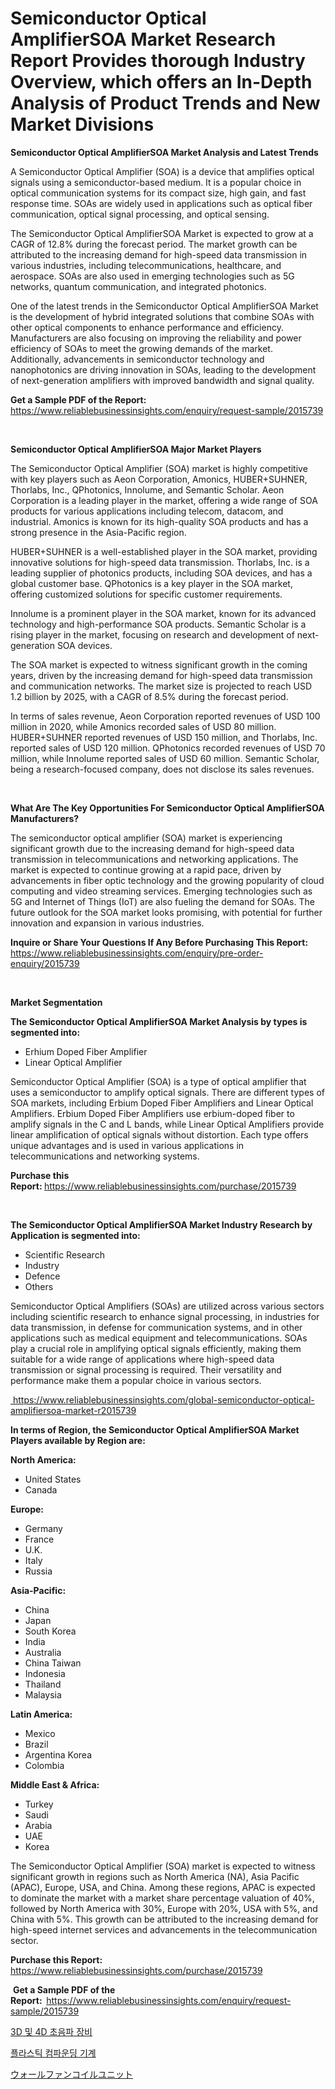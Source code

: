 <p><h1>Semiconductor Optical AmplifierSOA Market Research Report Provides thorough Industry Overview, which offers an In-Depth Analysis of Product Trends and New Market Divisions</h1></p><p><strong>Semiconductor Optical AmplifierSOA Market Analysis and Latest Trends</strong></p>
<p><p>A Semiconductor Optical Amplifier (SOA) is a device that amplifies optical signals using a semiconductor-based medium. It is a popular choice in optical communication systems for its compact size, high gain, and fast response time. SOAs are widely used in applications such as optical fiber communication, optical signal processing, and optical sensing.</p><p>The Semiconductor Optical AmplifierSOA Market is expected to grow at a CAGR of 12.8% during the forecast period. The market growth can be attributed to the increasing demand for high-speed data transmission in various industries, including telecommunications, healthcare, and aerospace. SOAs are also used in emerging technologies such as 5G networks, quantum communication, and integrated photonics.</p><p>One of the latest trends in the Semiconductor Optical AmplifierSOA Market is the development of hybrid integrated solutions that combine SOAs with other optical components to enhance performance and efficiency. Manufacturers are also focusing on improving the reliability and power efficiency of SOAs to meet the growing demands of the market. Additionally, advancements in semiconductor technology and nanophotonics are driving innovation in SOAs, leading to the development of next-generation amplifiers with improved bandwidth and signal quality.</p></p>
<p><strong>Get a Sample PDF of the Report:&nbsp;</strong> <a href="https://www.reliablebusinessinsights.com/enquiry/request-sample/2015739">https://www.reliablebusinessinsights.com/enquiry/request-sample/2015739</a></p>
<p>&nbsp;</p>
<p><strong>Semiconductor Optical AmplifierSOA Major Market Players</strong></p>
<p><p>The Semiconductor Optical Amplifier (SOA) market is highly competitive with key players such as Aeon Corporation, Amonics, HUBER+SUHNER, Thorlabs, Inc., QPhotonics, Innolume, and Semantic Scholar. Aeon Corporation is a leading player in the market, offering a wide range of SOA products for various applications including telecom, datacom, and industrial. Amonics is known for its high-quality SOA products and has a strong presence in the Asia-Pacific region.</p><p>HUBER+SUHNER is a well-established player in the SOA market, providing innovative solutions for high-speed data transmission. Thorlabs, Inc. is a leading supplier of photonics products, including SOA devices, and has a global customer base. QPhotonics is a key player in the SOA market, offering customized solutions for specific customer requirements.</p><p>Innolume is a prominent player in the SOA market, known for its advanced technology and high-performance SOA products. Semantic Scholar is a rising player in the market, focusing on research and development of next-generation SOA devices.</p><p>The SOA market is expected to witness significant growth in the coming years, driven by the increasing demand for high-speed data transmission and communication networks. The market size is projected to reach USD 1.2 billion by 2025, with a CAGR of 8.5% during the forecast period.</p><p>In terms of sales revenue, Aeon Corporation reported revenues of USD 100 million in 2020, while Amonics recorded sales of USD 80 million. HUBER+SUHNER reported revenues of USD 150 million, and Thorlabs, Inc. reported sales of USD 120 million. QPhotonics recorded revenues of USD 70 million, while Innolume reported sales of USD 60 million. Semantic Scholar, being a research-focused company, does not disclose its sales revenues.</p></p>
<p>&nbsp;</p>
<p><strong>What Are The Key Opportunities For Semiconductor Optical AmplifierSOA Manufacturers?</strong></p>
<p><p>The semiconductor optical amplifier (SOA) market is experiencing significant growth due to the increasing demand for high-speed data transmission in telecommunications and networking applications. The market is expected to continue growing at a rapid pace, driven by advancements in fiber optic technology and the growing popularity of cloud computing and video streaming services. Emerging technologies such as 5G and Internet of Things (IoT) are also fueling the demand for SOAs. The future outlook for the SOA market looks promising, with potential for further innovation and expansion in various industries.</p></p>
<p><strong>Inquire or Share Your Questions If Any Before Purchasing This Report:</strong> <a href="https://www.reliablebusinessinsights.com/enquiry/pre-order-enquiry/2015739">https://www.reliablebusinessinsights.com/enquiry/pre-order-enquiry/2015739</a></p>
<p>&nbsp;</p>
<p><strong>Market Segmentation</strong></p>
<p><strong>The Semiconductor Optical AmplifierSOA Market Analysis by types is segmented into:</strong></p>
<p><ul><li>Erhium Doped Fiber Amplifier</li><li>Linear Optical Amplifier</li></ul></p>
<p><p>Semiconductor Optical Amplifier (SOA) is a type of optical amplifier that uses a semiconductor to amplify optical signals. There are different types of SOA markets, including Erbium Doped Fiber Amplifiers and Linear Optical Amplifiers. Erbium Doped Fiber Amplifiers use erbium-doped fiber to amplify signals in the C and L bands, while Linear Optical Amplifiers provide linear amplification of optical signals without distortion. Each type offers unique advantages and is used in various applications in telecommunications and networking systems.</p></p>
<p><strong>Purchase this Report:&nbsp;</strong><a href="https://www.reliablebusinessinsights.com/purchase/2015739">https://www.reliablebusinessinsights.com/purchase/2015739</a></p>
<p>&nbsp;</p>
<p><strong>The Semiconductor Optical AmplifierSOA Market Industry Research by Application is segmented into:</strong></p>
<p><ul><li>Scientific Research</li><li>Industry</li><li>Defence</li><li>Others</li></ul></p>
<p><p>Semiconductor Optical Amplifiers (SOAs) are utilized across various sectors including scientific research to enhance signal processing, in industries for data transmission, in defense for communication systems, and in other applications such as medical equipment and telecommunications. SOAs play a crucial role in amplifying optical signals efficiently, making them suitable for a wide range of applications where high-speed data transmission or signal processing is required. Their versatility and performance make them a popular choice in various sectors.</p></p>
<p><a href="https://www.reliablebusinessinsights.com/global-semiconductor-optical-amplifiersoa-market-r2015739">&nbsp;https://www.reliablebusinessinsights.com/global-semiconductor-optical-amplifiersoa-market-r2015739</a></p>
<p><strong>In terms of Region, the Semiconductor Optical AmplifierSOA Market Players available by Region are:</strong></p>
<p>
    <p> <strong> North America: </strong>
        <ul>
            <li>United States</li>
            <li>Canada</li>
        </ul>
        </p> 
    <p> <strong> Europe: </strong>
        <ul>
            <li>Germany</li>
            <li>France</li>
            <li>U.K.</li>
            <li>Italy</li>
            <li>Russia</li>
        </ul>
        </p> 
    <p> <strong> Asia-Pacific: </strong>
        <ul>
            <li>China</li>
            <li>Japan</li>
            <li>South Korea</li>
            <li>India</li>
            <li>Australia</li>
            <li>China Taiwan</li>
            <li>Indonesia</li>
            <li>Thailand</li>
            <li>Malaysia</li>
        </ul>
        </p> 
    <p> <strong> Latin America: </strong>
        <ul>
            <li>Mexico</li>
            <li>Brazil</li>
            <li>Argentina Korea</li>
            <li>Colombia</li>
        </ul>
        </p> 
    <p> <strong> Middle East & Africa: </strong>
        <ul>
            <li>Turkey</li>
            <li>Saudi</li>
            <li>Arabia</li>
            <li>UAE</li>
            <li>Korea</li>
        </ul>
    </p>
    </p>
<p><p>The Semiconductor Optical Amplifier (SOA) market is expected to witness significant growth in regions such as North America (NA), Asia Pacific (APAC), Europe, USA, and China. Among these regions, APAC is expected to dominate the market with a market share percentage valuation of 40%, followed by North America with 30%, Europe with 20%, USA with 5%, and China with 5%. This growth can be attributed to the increasing demand for high-speed internet services and advancements in the telecommunication sector.</p></p>
<p><strong>Purchase this Report: </strong><a href="https://www.reliablebusinessinsights.com/purchase/2015739">https://www.reliablebusinessinsights.com/purchase/2015739</a></p>
<p>&nbsp;<strong>Get a Sample PDF of the Report:&nbsp;&nbsp;</strong><a href="https://www.reliablebusinessinsights.com/enquiry/request-sample/2015739">https://www.reliablebusinessinsights.com/enquiry/request-sample/2015739</a></p>
<p><strong></strong></p>
<p><p><a href="https://medium.com/@aidenreinger/%EC%84%B8%EA%B3%84-3d-amp-4d-%EC%B4%88%EC%9D%8C%ED%8C%8C-%EC%9E%A5%EB%B9%84-%EC%8B%9C%EC%9E%A5-%EB%B6%80%EB%AC%B8-%EC%9C%A0%ED%98%95-%EC%9D%91%EC%9A%A9-%EB%B6%84%EC%95%BC-%EC%8B%9C%EC%9E%A5-%EC%B0%B8%EA%B0%80%EC%9E%90-%EC%A0%84%EB%9E%B5-%EC%A7%80%EC%97%AD%EB%B3%84-%EC%84%B1%EC%9E%A5-%EB%8F%99%ED%96%A5-%EB%B0%8F-%EB%AF%B8%EB%9E%98-%EC%A0%84%EB%A7%9D-2024-2031-e72987ad11c7">3D 및 4D 초음파 장비</a></p><p><a href="https://medium.com/@carlosrtzkzhj/%ED%94%8C%EB%9D%BC%EC%8A%A4%ED%8B%B1-%EB%B3%B5%ED%95%A9-%EA%B8%B0%EA%B3%84-%EC%8B%9C%EC%9E%A5-%EC%A0%90%EC%9C%A0%EC%9C%A8-%EB%B0%8F-%EC%83%88%EB%A1%9C%EC%9A%B4-%ED%8A%B8%EB%A0%8C%EB%93%9C-%EB%B6%84%EC%84%9D-%EC%9C%A0%ED%98%95-%EC%A0%81%EC%9A%A9-%EC%B5%9C%EC%A2%85-%EC%82%AC%EC%9A%A9-%EB%B0%8F-2024%EB%85%84%EB%B6%80%ED%84%B0-2031%EB%85%84%EA%B9%8C%EC%A7%80%EC%9D%98-%EC%98%88%EC%B8%A1%EC%97%90-%EB%94%B0%EB%9D%BC-434d8ffb1026">플라스틱 컴파운딩 기계</a></p><p><a href="https://medium.com/@saigekulas/%E3%82%A6%E3%82%A9%E3%83%BC%E3%83%AB%E3%83%95%E3%82%A1%E3%83%B3%E3%82%B3%E3%82%A4%E3%83%AB%E3%83%A6%E3%83%8B%E3%83%83%E3%83%88%E7%94%A3%E6%A5%AD%E3%81%AB%E3%81%A4%E3%81%84%E3%81%A6%E3%81%AE%E6%B4%9E%E5%AF%9F-%E5%B8%82%E5%A0%B4%E3%81%AE%E8%B2%A1%E5%8B%99%E7%8A%B6%E6%B3%81-%E5%B8%82%E5%A0%B4%E8%A6%8F%E6%A8%A1-2031%E5%B9%B4%E3%81%BE%E3%81%A7%E3%81%AE%E5%8F%8E%E7%9B%8A%E5%88%86%E6%9E%90-de2d09f0995f">ウォールファンコイルユニット</a></p></p>